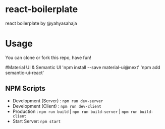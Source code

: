 # react-boilerplate
react boilerplate by @yahyasahaja

# Usage
You can clone or fork this repo, have fun!

#Material UI & Semantic UI
'npm install --save material-ui@next'
'npm add semantic-ui-react'

## NPM Scripts
- Development (Server) : `npm run dev-server`
- Development (Client) : `npm run dev-client`
- Production : `npm run build` | `npm run build-server` | `npm run build-client`
- Start Server: `npm start`
